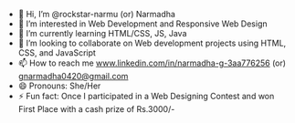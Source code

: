 - 👋 Hi, I’m @rockstar-narmu (or) Narmadha
- 👀 I’m interested in Web Development and Responsive Web Design
- 🌱 I’m currently learning HTML/CSS, JS, Java
- 💞️ I’m looking to collaborate on Web development projects using HTML, CSS, and JavaScript
- 📫 How to reach me www.linkedin.com/in/narmadha-g-3aa776256 (or) gnarmadha0420@gmail.com
- 😄 Pronouns: She/Her
- ⚡ Fun fact: Once I participated in a Web Designing Contest and won First Place with a cash prize of Rs.3000/-

<!---
rockstar-narmu/rockstar-narmu is a ✨ special ✨ repository because its `README.md` (this file) appears on your GitHub profile.
You can click the Preview link to take a look at your changes.
--->
